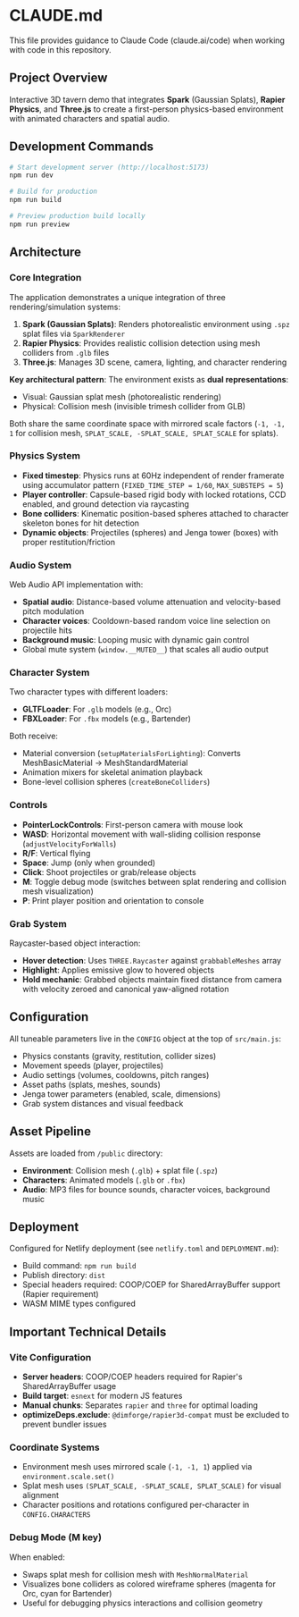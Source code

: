 # CLAUDE.md

This file provides guidance to Claude Code (claude.ai/code) when working with code in this repository.

## Project Overview

Interactive 3D tavern demo that integrates **Spark** (Gaussian Splats), **Rapier Physics**, and **Three.js** to create a first-person physics-based environment with animated characters and spatial audio.

## Development Commands

```bash
# Start development server (http://localhost:5173)
npm run dev

# Build for production
npm run build

# Preview production build locally
npm run preview
```

## Architecture

### Core Integration

The application demonstrates a unique integration of three rendering/simulation systems:

1. **Spark (Gaussian Splats)**: Renders photorealistic environment using `.spz` splat files via `SparkRenderer`
2. **Rapier Physics**: Provides realistic collision detection using mesh colliders from `.glb` files
3. **Three.js**: Manages 3D scene, camera, lighting, and character rendering

**Key architectural pattern**: The environment exists as **dual representations**:
- Visual: Gaussian splat mesh (photorealistic rendering)
- Physical: Collision mesh (invisible trimesh collider from GLB)

Both share the same coordinate space with mirrored scale factors (`-1, -1, 1` for collision mesh, `SPLAT_SCALE, -SPLAT_SCALE, SPLAT_SCALE` for splats).

### Physics System

- **Fixed timestep**: Physics runs at 60Hz independent of render framerate using accumulator pattern (`FIXED_TIME_STEP = 1/60`, `MAX_SUBSTEPS = 5`)
- **Player controller**: Capsule-based rigid body with locked rotations, CCD enabled, and ground detection via raycasting
- **Bone colliders**: Kinematic position-based spheres attached to character skeleton bones for hit detection
- **Dynamic objects**: Projectiles (spheres) and Jenga tower (boxes) with proper restitution/friction

### Audio System

Web Audio API implementation with:
- **Spatial audio**: Distance-based volume attenuation and velocity-based pitch modulation
- **Character voices**: Cooldown-based random voice line selection on projectile hits
- **Background music**: Looping music with dynamic gain control
- Global mute system (`window.__MUTED__`) that scales all audio output

### Character System

Two character types with different loaders:
- **GLTFLoader**: For `.glb` models (e.g., Orc)
- **FBXLoader**: For `.fbx` models (e.g., Bartender)

Both receive:
- Material conversion (`setupMaterialsForLighting`): Converts MeshBasicMaterial → MeshStandardMaterial
- Animation mixers for skeletal animation playback
- Bone-level collision spheres (`createBoneColliders`)

### Controls

- **PointerLockControls**: First-person camera with mouse look
- **WASD**: Horizontal movement with wall-sliding collision response (`adjustVelocityForWalls`)
- **R/F**: Vertical flying
- **Space**: Jump (only when grounded)
- **Click**: Shoot projectiles or grab/release objects
- **M**: Toggle debug mode (switches between splat rendering and collision mesh visualization)
- **P**: Print player position and orientation to console

### Grab System

Raycaster-based object interaction:
- **Hover detection**: Uses `THREE.Raycaster` against `grabbableMeshes` array
- **Highlight**: Applies emissive glow to hovered objects
- **Hold mechanic**: Grabbed objects maintain fixed distance from camera with velocity zeroed and canonical yaw-aligned rotation

## Configuration

All tuneable parameters live in the `CONFIG` object at the top of `src/main.js`:
- Physics constants (gravity, restitution, collider sizes)
- Movement speeds (player, projectiles)
- Audio settings (volumes, cooldowns, pitch ranges)
- Asset paths (splats, meshes, sounds)
- Jenga tower parameters (enabled, scale, dimensions)
- Grab system distances and visual feedback

## Asset Pipeline

Assets are loaded from `/public` directory:
- **Environment**: Collision mesh (`.glb`) + splat file (`.spz`)
- **Characters**: Animated models (`.glb` or `.fbx`)
- **Audio**: MP3 files for bounce sounds, character voices, background music

## Deployment

Configured for Netlify deployment (see `netlify.toml` and `DEPLOYMENT.md`):
- Build command: `npm run build`
- Publish directory: `dist`
- Special headers required: COOP/COEP for SharedArrayBuffer support (Rapier requirement)
- WASM MIME types configured

## Important Technical Details

### Vite Configuration

- **Server headers**: COOP/COEP headers required for Rapier's SharedArrayBuffer usage
- **Build target**: `esnext` for modern JS features
- **Manual chunks**: Separates `rapier` and `three` for optimal loading
- **optimizeDeps.exclude**: `@dimforge/rapier3d-compat` must be excluded to prevent bundler issues

### Coordinate Systems

- Environment mesh uses mirrored scale (`-1, -1, 1`) applied via `environment.scale.set()`
- Splat mesh uses `(SPLAT_SCALE, -SPLAT_SCALE, SPLAT_SCALE)` for visual alignment
- Character positions and rotations configured per-character in `CONFIG.CHARACTERS`

### Debug Mode (M key)

When enabled:
- Swaps splat mesh for collision mesh with `MeshNormalMaterial`
- Visualizes bone colliders as colored wireframe spheres (magenta for Orc, cyan for Bartender)
- Useful for debugging physics interactions and collision geometry
